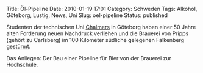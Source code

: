 Title: Öl-Pipeline
Date: 2010-01-19 17:01
Category: Schweden
Tags: Alkohol, Göteborg, Lustig, News, Uni
Slug: oel-pipeline
Status: published

Studenten der technischen Uni [Chalmers](http://www.chalmers.se) in
Göteborg haben einer 50 Jahre alten Forderung neuen Nachdruck verliehen
und die Brauerei von Pripps (gehört zu Carlsberg) im 100 Kilometer
südliche gelegenen Falkenberg
[gestürmt](http://www.gp.se/nyheter/goteborg/1.292287-chalmerister-stormar-bryggeri).

Das Anliegen: Der Bau einer Pipeline für Bier von der Brauerei zur
Hochschule.

